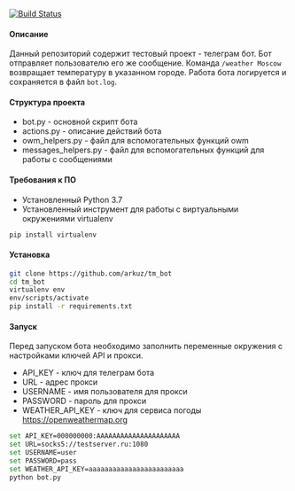 [![Build Status](https://travis-ci.org/arkuz/tm_bot.svg?branch=master)](https://travis-ci.org/arkuz/tm_bot)
#### Описание
Данный репозиторий содержит тестовый проект - телеграм бот. Бот отправляет пользователю его же сообщение. Команда `/weather Moscow` возвращает температуру в указанном городе. Работа бота логируется и сохраняется в файл `bot.log`.

#### Структура проекта
 - bot.py - основной скрипт бота
 - actions.py - описание действий бота
 - owm_helpers.py - файл для вспомогательных функций owm
 - messages_helpers.py - файл для вспомогательных функций для работы с сообщениями
 
#### Требования к ПО
- Установленный Python 3.7
- Установленный инструмент для работы с виртуальными окружениями virtualenv
```bash
pip install virtualenv
```

#### Установка
```bash
git clone https://github.com/arkuz/tm_bot
cd tm_bot
virtualenv env
env/scripts/activate
pip install -r requirements.txt
```

#### Запуск

Перед запуском бота необходимо заполнить переменные окружения с настройками ключей API и прокси.
 - API_KEY - ключ для телеграм бота
 - URL - адрес прокси
 - USERNAME - имя пользователя для прокси
 - PASSWORD - пароль для прокси
 - WEATHER_API_KEY - ключ для сервиса погоды https://openweathermap.org
```bash
set API_KEY=000000000:AAAAAAAAAAAAAAAAAAAAA
set URL=socks5://testserver.ru:1080
set USERNAME=user
set PASSWORD=pass
set WEATHER_API_KEY=aaaaaaaaaaaaaaaaaaaaaaaa
python bot.py
```
